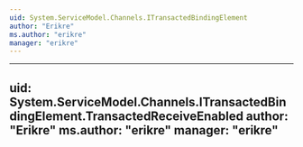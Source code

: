 ```yaml
---
uid: System.ServiceModel.Channels.ITransactedBindingElement
author: "Erikre"
ms.author: "erikre"
manager: "erikre"
---
```


---
uid: System.ServiceModel.Channels.ITransactedBindingElement.TransactedReceiveEnabled
author: "Erikre"
ms.author: "erikre"
manager: "erikre"
---
